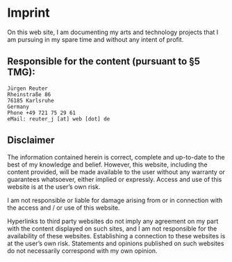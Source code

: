 # Imprint

On this web site, I am documenting my arts and technology projects
that I am pursuing in my spare time and without any intent of profit.

## Responsible for the content (pursuant to §5 TMG):

    Jürgen Reuter
    Rheinstraße 86
    76185 Karlsruhe
    Germany
    Phone +49 721 75 29 61
    eMail: reuter_j [at] web [dot] de

## Disclaimer

The information contained herein is correct, complete and up-to-date
to the best of my knowledge and belief.  However, this website,
including the content provided, will be made available to the user
without any warranty or guarantees whatsoever, either implied or
expressly.  Access and use of this website is at the user’s own risk.

I am not responsible or liable for damage arising from or in
connection with the access and / or use of this website.

Hyperlinks to third party websites do not imply any agreement on my
part with the content displayed on such sites, and I am not
responsible for the availability of these websites.  Establishing a
connection to these websites is at the user’s own risk.  Statements
and opinions published on such websites do not necessarily correspond
with my own opinion.
